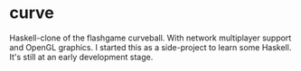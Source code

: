 curve
=====

Haskell-clone of the flashgame curveball. With network multiplayer support and OpenGL graphics. 
I started this as a side-project to learn some Haskell. It's still at an early development stage.
